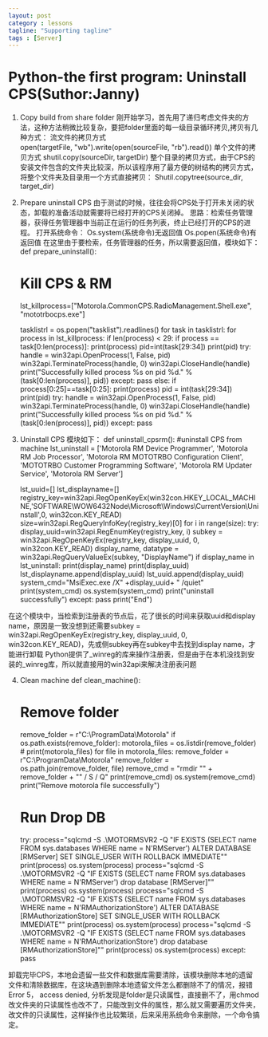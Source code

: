 ```yaml
---
layout: post
category : lessons
tagline: "Supporting tagline"
tags : [Server]
---
```


#   Python-the first program:  Uninstall CPS(Suthor:Janny)
1.	Copy build from share folder
刚开始学习，首先用了递归考虑文件夹的方法，这种方法稍微比较复杂，要把folder里面的每一级目录循环拷贝,拷贝有几种方式：
流文件的拷贝方式	
open(targetFile, "wb").write(open(sourceFile, "rb").read()) 
单个文件的拷贝方式
shutil.copy(sourceDir,  targetDir) 
整个目录的拷贝方式，由于CPS的安装文件包含的文件夹比较深，所以该程序用了最方便的树结构的拷贝方式，将整个文件夹及目录用一个方式直接拷贝：
Shutil.copytree(source_dir, target_dir)

2.	Prepare uninstall CPS
由于测试的时候，往往会将CPS处于打开未关闭的状态，卸载的准备活动就需要将已经打开的CPS关闭掉。
思路：检索任务管理器，获得任务管理器中当前正在运行的任务列表，终止已经打开的CPS的进程。
打开系统命令：
Os.system(系统命令)无返回值
Os.popen(系统命令)有返回值
在这里由于要检索，任务管理器的任务，所以需要返回值，模块如下：
def prepare_uninstall():
    # Kill CPS & RM
    lst_killprocess=["Motorola.CommonCPS.RadioManagement.Shell.exe",
                     "mototrbocps.exe"]

    tasklistrl = os.popen("tasklist").readlines()
    for task in tasklistrl:
        for process in lst_killprocess:
            if len(process) < 29:
                if process == task[0:len(process)]:
                    print(process)
                    pid=int(task[29:34])
                    print(pid)
                    try:
                        handle = win32api.OpenProcess(1, False, pid)
                        win32api.TerminateProcess(handle, 0)
                        win32api.CloseHandle(handle)
                        print("Successfully killed process %s on pid %d." % (task[0:len(process)], pid))
                    except:
                        pass
            else:
                if process[0:25]==task[0:25]:
                    print(process)
                    pid = int(task[29:34])
                    print(pid)
                    try:
                        handle = win32api.OpenProcess(1, False, pid)
                        win32api.TerminateProcess(handle, 0)
                        win32api.CloseHandle(handle)
                        print("Successfully killed process %s on pid %d." % (task[0:len(process)], pid))
                    except:
                        pass

3.	Uninstall CPS
模块如下：
def uninstall_cpsrm():
    #uninstall CPS from machine
    lst_uninstall = ['Motorola RM Device Programmer',
                  'Motorola RM Job Processor',
                  'Motorola RM MOTOTRBO Configuration Client',
                  'MOTOTRBO Customer Programming Software',
                  'Motorola RM Updater Service',
                  'Motorola RM Server']

    lst_uuid=[]
    lst_displayname=[]
    registry_key=win32api.RegOpenKeyEx(win32con.HKEY_LOCAL_MACHINE,'SOFTWARE\\WOW6432Node\\Microsoft\\Windows\\CurrentVersion\\Uninstall',0, win32con.KEY_READ)
    size=win32api.RegQueryInfoKey(registry_key)[0]
    for i in range(size):
        try:
            display_uuid=win32api.RegEnumKey(registry_key, i)
            subkey = win32api.RegOpenKeyEx(registry_key, display_uuid, 0, win32con.KEY_READ)
            display_name, datatype = win32api.RegQueryValueEx(subkey, "DisplayName")
            if display_name in lst_uninstall:
                print(display_name)
                print(display_uuid)
                lst_displayname.append(display_uuid)
                lst_uuid.append(display_uuid)
                system_cmd="MsiExec.exe /X" +display_uuid+ " /quiet"
                print(system_cmd)
                os.system(system_cmd)
                print("uninstall successfully")
        except:
            pass
    print("End")

在这个模块中，当检索到注册表的节点后，花了很长的时间来获取uuid和display name，原因是一致没想到还需要subkey = win32api.RegOpenKeyEx(registry_key, display_uuid, 0, win32con.KEY_READ)，先或侧subkey再在subkey中去找到display name，才能进行卸载
Python提供了_winreg的库来操作注册表，但是由于在本机没找到安装的_winreg库，所以就直接用的win32api来解决注册表问题

4.	Clean machine
def clean_machine():
    # Remove folder
    remove_folder = r"C:\ProgramData\Motorola"
    if os.path.exists(remove_folder):
        motorola_files = os.listdir(remove_folder)
        # print(motorola_files)
        for file in motorola_files:
            remove_folder = r"C:\ProgramData\Motorola"
            remove_folder = os.path.join(remove_folder, file)
            remove_cmd = "rmdir \"" + remove_folder + "\" / S / Q"
            print(remove_cmd)
            os.system(remove_cmd)
            print("Remove motorola file successfully")

    # Run Drop DB
    try:
        process="sqlcmd -S .\\MOTORMSVR2 -Q \"IF  EXISTS (SELECT name FROM sys.databases WHERE name = N'RMServer') ALTER DATABASE [RMServer] SET SINGLE_USER WITH ROLLBACK IMMEDIATE\""
        print(process)
        os.system(process)
        process="sqlcmd -S .\\MOTORMSVR2 -Q \"IF  EXISTS (SELECT name FROM sys.databases WHERE name = N'RMServer') drop database [RMServer]\""
        print(process)
        os.system(process)
        process="sqlcmd -S .\\MOTORMSVR2 -Q \"IF  EXISTS (SELECT name FROM sys.databases WHERE name = N'RMAuthorizationStore') ALTER DATABASE [RMAuthorizationStore] SET SINGLE_USER WITH ROLLBACK IMMEDIATE\""
        print(process)
        os.system(process)
        process="sqlcmd -S .\\MOTORMSVR2 -Q \"IF  EXISTS (SELECT name FROM sys.databases WHERE name = N'RMAuthorizationStore') drop database [RMAuthorizationStore]\""
        print(process)
        os.system(process)
    except:
        pass

卸载完毕CPS，本地会遗留一些文件和数据库需要清除，该模块删除本地的遗留文件和清除数据库，在这块遇到删除本地遗留文件怎么都删除不了的情况，报错Error 5， access denied, 分析发现是folder是只读属性，直接删不了，用chmod改文件夹的只读属性也改不了，只能改到文件的属性，那么就又需要遍历文件夹，改文件的只读属性，这样操作也比较繁琐，后来采用系统命令来删除，一个命令搞定。

